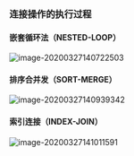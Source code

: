 ### 连接操作的执行过程

#### 嵌套循环法（NESTED-LOOP）

![image-20200327140722503](C:\Users\myc\AppData\Roaming\Typora\typora-user-images\image-20200327140722503.png)

#### 排序合并发（SORT-MERGE）

![image-20200327140939342](C:\Users\myc\AppData\Roaming\Typora\typora-user-images\image-20200327140939342.png)

#### 索引连接（INDEX-JOIN）

![image-20200327141011591](C:\Users\myc\AppData\Roaming\Typora\typora-user-images\image-20200327141011591.png)
